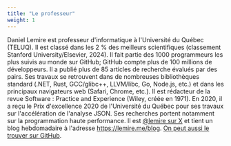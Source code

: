 ```yaml
---
title: "Le professeur"
weight: 1
---
```


<!-- Ajoutez ici le contenu HTML des crédits -->
Daniel Lemire est professeur d'informatique à l'Université du Québec (TELUQ). Il est classé dans les 2 % des meilleurs scientifiques (classement Stanford University/Elsevier, 2024). Il fait partie des 1000 programmeurs les plus suivis au monde sur GitHub; GitHub compte plus de 100 millions de développeurs. Il a publié plus de 85 articles de recherche évalués par des pairs. Ses travaux se retrouvent dans de nombreuses bibliothèques standard (.NET, Rust, GCC/glibc++, LLVM/libc, Go, Node.js, etc.) et dans les principaux navigateurs web (Safari, Chrome, etc.). Il est rédacteur de la revue Software : Practice and Experience (Wiley, créée en 1971). En 2020, il a reçu le Prix d'excellence 2020 de l'Université du Québec pour ses travaux sur l'accélération de l'analyse JSON. Ses recherches portent notamment sur la programmation haute performance. Il est [@lemire sur X](https://x.com/lemire) et tient un blog hebdomadaire à l'adresse https://lemire.me/blog. [On peut aussi le trouver sur GitHub](https://github.com/lemire).
